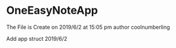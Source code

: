 # OneEasyNoteApp
The File is Create on 2019/6/2 at 15:05 pm
author coolnumberling

Add app struct 2019/6/2
